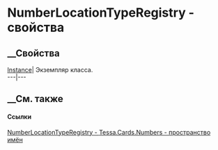 # NumberLocationTypeRegistry - свойства
##  __Свойства
[Instance](P_Tessa_Cards_Numbers_NumberLocationTypeRegistry_Instance.htm)|
Экземпляр класса.  
---|---  
##  __См. также
#### Ссылки
[NumberLocationTypeRegistry -
](T_Tessa_Cards_Numbers_NumberLocationTypeRegistry.htm)
[Tessa.Cards.Numbers - пространство имён](N_Tessa_Cards_Numbers.htm)
